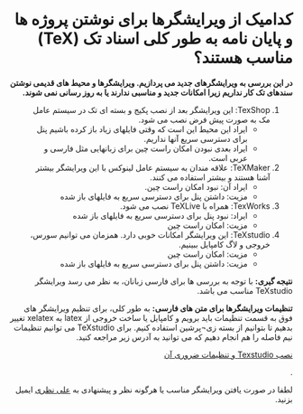 <html dir="rtl" lang="ar">
<head>
<meta charset="utf-8">
</head>
<body dir="rtl"> 
  
 
 <p dir="rtl">
<b><h1 dir="rtl">کدامیک از ویرایشگرها
 برای نوشتن پروژه ها و پایان نامه به طور کلی اسناد تک  
(TeX)
مناسب هستند؟
</h1></b></p>


<p dir="rtl">
<b>
در این بررسی به ویرایشگرهای جدید می پردازیم. ویرایشگرها و محیط های قدیمی نوشتن سندهای تک  کار نداریم زیرا امکانات جدید و مناسبی ندارند یا به روز رسانی نمی شوند.
 </b></p> 

<p dir="rtl">
<ol dir="rtl">
  <li>	TexShop: این ویرایشگر بعد از نصب پکیج و بسته ای تک در سیستم عامل مک به صورت پیش فرض نصب می شود. 	
      <ul>
          <li>	ایراد این محیط این است که وقتی فایلهای زیاد باز کرده باشیم پنل برای دسترسی سریع آنها نداریم.
          </li>
          <li>	ایراد بعدی نبودن امکان راست چین برای زبانهایی مثل فارسی و عربی است.
          </li>
      </ul>
</li>
  
<li>	TeXMaker: علاقه مندان به سیستم عامل لینوکس با این ویرایشگر بیشتر آشنا هستند و بیشتر استفاده می کنند.
      <ul>
        <li>	ایراد آن: نبود امکان راست چین.
        </li>
        <li>	مزیت: داشتن پنل برای دسترسی سریع به فایلهای باز شده
        </li>
    </ul>
</li>

<li>	TexWorks: همراه با TeXLive نصب می شود.
     <ul>
        <li>	ایراد: نبود پنل برای دسترسی سریع به فایلهای باز شده
        </li>
        <li>	مزیت: امکان راست چین
        </li>
    </ul>
</li>

<li>	TeXstudio: این ویرایشگر امکانات خوبی دارد. همزمان می توانیم سورس، خروجی و لاگ کامپایل ببینیم.
      <ul>
        <li>	مزیت: امکان راست چین
        </li>
        <li>	مزیت: داشتن پنل برای دسترسی سریع به فایلهای باز شده
        </li>
    </ul>
</li>

</ol>
</p>

<p dir="rtl">
<b>نتیجه گیری:</b>
با توجه به بررسی ها برای فارسی زبانان، به نظر می رسد ویرایشگر TeXstudio مناسب می باشد.
</p>


<p dir="rtl">
<b>تنظیمات ویرایشگرها برای متن های فارسی:</b>
به طور کلی، برای تنظیم ویرایشگر های فوق به قسمت تنظیمات باید برویم و کامپایل یا ساخت خروجی از latex به xelatex تغییر بدهیم تا بتوانیم از بسته زی¬پرشین استفاده کنیم.
برای TeXstudio می توانیم تنظیمات نیم فاصله را هم انجام دهیم که می توانید به آدرس زیر مراجعه کنید.

<p dir="rtl">
<a href='https://virgool.io/@amesforush/%D8%AF%D8%B1%D8%B3-%DB%B7-%D9%86%D8%B5%D8%A8-texstudio-%D9%88-%D8%AA%D9%86%D8%B8%DB%8C%D9%85%D8%A7%D8%AA-%D8%B6%D8%B1%D9%88%D8%B1%DB%8C-%D8%A2%D9%86-o0cibwkgdnkb'>نصب Texstudio و تنظیمات ضروری آن</a>
</p>.

<p dir="rtl">
لطفا در صورت یافتن ویرایشگر مناسب یا هرگونه نظر و پیشنهادی به  
 <a href="mailto:ali.nazari.ir@gmail.com">علی نظری</a>
ایمیل بزنید.
</p>  
  
</body>
</html>
